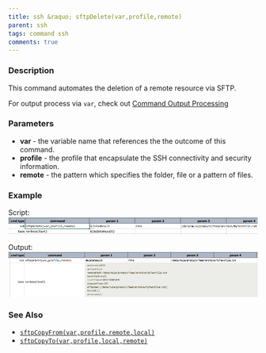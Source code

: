 ```yaml
---
title: ssh &raquo; sftpDelete(var,profile,remote)
parent: ssh
tags: command ssh
comments: true
---
```



### Description
This command automates the deletion of a remote resource via SFTP.

For output process via `var`, check out [Command Output Processing](index.md#command-output-processing)


### Parameters
- **var** \- the variable name that references the the outcome of this command.
- **profile** \- the profile that encapsulate the SSH connectivity and security information.
- **remote** \- the pattern which specifies the folder, file or a pattern of files.


### Example
Script:<br/>
![](image/sftpDelete_01.png)

Output:<br/>
![](image/sftpDelete_02.png)


### See Also
- [`sftpCopyFrom(var,profile,remote,local)`](sftpCopyFrom(var,profile,remote,local))
- [`sftpCopyTo(var,profile,local,remote)`](sftpCopyTo(var,profile,local,remote))
